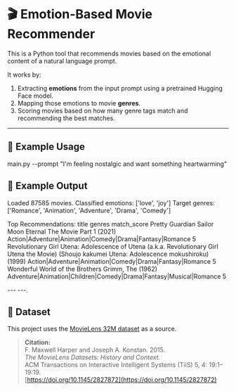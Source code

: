 # 🎬 Emotion-Based Movie Recommender

This is a Python tool that recommends movies based on the emotional content of a natural language prompt.

It works by:
1. Extracting **emotions** from the input prompt using a pretrained Hugging Face model.
2. Mapping those emotions to movie **genres**.
3. Scoring movies based on how many genre tags match and recommending the best matches.

---

## 🚀 Example Usage

main.py --prompt "I'm feeling nostalgic and want something heartwarming"

## 🚀 Example Output
Loaded 87585 movies.
Classified emotions: ['love', 'joy']
Target genres: ['Romance', 'Animation', 'Adventure', 'Drama', 'Comedy']

Top Recommendations:
                                                                                                                                            title                                                            genres  match_score
                                                                                      Pretty Guardian Sailor Moon Eternal The Movie Part 1 (2021)           Action|Adventure|Animation|Comedy|Drama|Fantasy|Romance            5
Revolutionary Girl Utena: Adolescence of Utena (a.k.a. Revolutionary Girl Utena the Movie) (Shoujo kakumei Utena: Adolescence mokushiroku) (1999)           Action|Adventure|Animation|Comedy|Drama|Fantasy|Romance            5
                                                                                                Wonderful World of the Brothers Grimm, The (1962) Adventure|Animation|Children|Comedy|Drama|Fantasy|Musical|Romance            5

---                                                                                                ---.
## 📄 Dataset

This project uses the [MovieLens 32M dataset](https://grouplens.org/datasets/movielens/) as a source.

> **Citation:**  
> F. Maxwell Harper and Joseph A. Konstan. 2015.  
> *The MovieLens Datasets: History and Context.*  
> ACM Transactions on Interactive Intelligent Systems (TiiS) 5, 4: 19:1–19:19.  
> [https://doi.org/10.1145/2827872](https://doi.org/10.1145/2827872)
